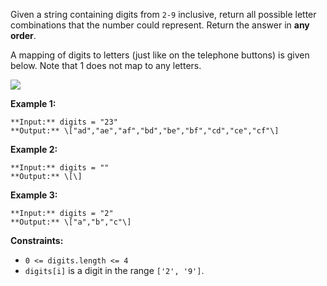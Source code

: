 Given a string containing digits from `2-9` inclusive, return all possible letter combinations that the number could represent. Return the answer in **any order**.

A mapping of digits to letters (just like on the telephone buttons) is given below. Note that 1 does not map to any letters.

![](https://assets.leetcode.com/uploads/2022/03/15/1200px-telephone-keypad2svg.png)

**Example 1:**

```
**Input:** digits = "23"
**Output:** \["ad","ae","af","bd","be","bf","cd","ce","cf"\]
```

**Example 2:**

```
**Input:** digits = ""
**Output:** \[\]
```

**Example 3:**

```
**Input:** digits = "2"
**Output:** \["a","b","c"\]
```

**Constraints:**

*   `0 <= digits.length <= 4`
*   `digits[i]` is a digit in the range `['2', '9']`.